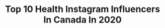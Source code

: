 ---
title: Top 10 Health Instagram Influencers In Canada In 2020
description: >-
  Find top health Instagram influencers in Canada in 2020. Most popular hashtags: #ad #stayhealthy #transformation #selflove.
platform: Instagram
profiles:
  - username: "nikkibigger"
    fullname: >-
      𝗻𝗶𝗸𝗸𝗶 | 𝘃𝗮𝗻𝗹𝗶𝗳𝗲 | 𝗵𝗲𝗮𝗹𝘁𝗵
    location: "Canada"
    followers: 29281
    engagement: 605
    commentsToLikes: 0.061415
    id: ck55q9l7ycit90i119kylx4o9
    verified: false
    hashtags: "#staywild, #gentlefawn, #vanliving, #outfitinspo"
  - username: "fitness_by_vivi"
    fullname: >-
      Viviana Castro
    location: "Canada"
    followers: 14450
    engagement: 895
    commentsToLikes: 0.141624
    id: ck5hn6kiqnauo0i11s6yx0brx
    verified: false
    hashtags: "#proudmom, #sisters, #teamfitnessbyvivi, #beachbody"
  - username: "ownitbabe"
    fullname: >-
      Rini Frey
    location: "Canada"
    followers: 171228
    engagement: 536
    commentsToLikes: 0.031547
    id: ck5pxdi35r9jc0i1186hp3wt2
    verified: true
    hashtags: "#bodyimage, #recovery, #selfcare, #stayhome"
  - username: "kgmtl"
    fullname: >-
      Katherine Garbarino
    location: "Canada"
    followers: 63255
    engagement: 535
    commentsToLikes: 0.035732
    id: ck55ke17yz3wj0i11cnnamu23
    verified: false
    hashtags: "#missmygirls, #kgchallenge, #sephoracanada, #freshbeauty"
  - username: "sameerayounesi"
    fullname: >-
      samEEra
    location: "Canada"
    followers: 23652
    engagement: 1515
    commentsToLikes: 0.022272
    id: ck5ck91mewe070i11cuzzh0bo
    verified: false
    hashtags: "#christmas, #memories, #summer, #staypositive"
  - username: "princeofkelowna"
    fullname: >-
      Dane Rupert
    location: "Canada"
    followers: 29177
    engagement: 1077
    commentsToLikes: 0.021542
    id: ck5q8kr7y6o5y0i11duofy4le
    verified: false
    hashtags: "#ad, #happyhalloween, #prettyboys, #photoshoot"
  - username: "jordanshrinks"
    fullname: >-
      J O R D O ♡
    location: "Canada"
    followers: 318769
    engagement: 760
    commentsToLikes: 0.013613
    id: ck0vzixit9c0w0i1937jyxb1q
    verified: false
    hashtags: "#handtransformation, #birthday, #decadechallenge, #getshreddy2020"
  - username: "letterstolalaland"
    fullname: >-
      Nermisa Omerovic
    location: "Canada"
    followers: 21818
    engagement: 394
    commentsToLikes: 0.098609
    id: ckap2hq25yvss0i787ifxtjs3
    verified: false
    hashtags: "#shopandshout, #linkinbio, #yourauranutrition, #vitahealth"
  - username: "yesmissy"
    fullname: >-
      Eileen Lazazzera
    location: "Canada"
    followers: 26277
    engagement: 280
    commentsToLikes: 0.119501
    id: ck0tzy706rymy0i1904xmoqg5
    verified: false
    hashtags: "#babor, #baborlove, #gbeauty, #flowerbombdew"
  - username: "ericawatsonfit"
    fullname: >-
      Erica
    location: "Canada"
    followers: 3104
    engagement: 1397
    commentsToLikes: 0.303463
    id: ck9hbfl75glwj0j780pbbf5b3
    verified: false
    hashtags: "#progress, #honestytime, #cozyvibes, #quickworkout"
---